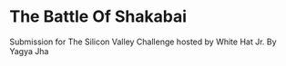 # The Battle Of Shakabai
Submission for The Silicon Valley Challenge hosted by White Hat Jr. By Yagya Jha
